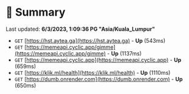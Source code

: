 # 📖 Summary
Last updated: **6/3/2023, 1:09:36 PG "Asia/Kuala_Lumpur"**

- `GET` [https://hst.aytea.ga](https://hst.aytea.ga) - **Up** (543ms)
- `GET` [https://memeapi.cyclic.app/gimme](https://memeapi.cyclic.app/gimme) - **Up** (1137ms)
- `GET` [https://memeapi.cyclic.app](https://memeapi.cyclic.app) - **Up** (659ms)
- `GET` [https://klik.ml/health](https://klik.ml/health) - **Up** (1110ms)
- `GET` [https://dumb.onrender.com](https://dumb.onrender.com) - **Up** (650ms)
